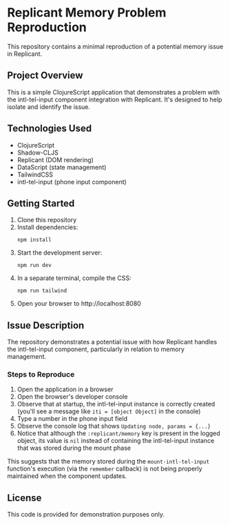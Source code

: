 # Replicant Memory Problem Reproduction

This repository contains a minimal reproduction of a potential memory issue in Replicant.

## Project Overview

This is a simple ClojureScript application that demonstrates a problem with the intl-tel-input component integration with Replicant. It's designed to help isolate and identify the issue.

## Technologies Used

- ClojureScript
- Shadow-CLJS
- Replicant (DOM rendering)
- DataScript (state management)
- TailwindCSS
- intl-tel-input (phone input component)

## Getting Started

1. Clone this repository
2. Install dependencies:
   ```
   npm install
   ```
3. Start the development server:
   ```
   npm run dev
   ```
4. In a separate terminal, compile the CSS:
   ```
   npm run tailwind
   ```
5. Open your browser to http://localhost:8080

## Issue Description

The repository demonstrates a potential issue with how Replicant handles the intl-tel-input component, particularly in relation to memory management.

### Steps to Reproduce

1. Open the application in a browser
2. Open the browser's developer console
3. Observe that at startup, the intl-tel-input instance is correctly created (you'll see a message like `iti = [object Object]` in the console)
4. Type a number in the phone input field
5. Observe the console log that shows `Updating node, params = {...}`
6. Notice that although the `:replicant/memory` key is present in the logged object, its value is `nil` instead of containing the intl-tel-input instance that was stored during the mount phase

This suggests that the memory stored during the `mount-intl-tel-input` function's execution (via the `remember` callback) is not being properly maintained when the component updates.

## License

This code is provided for demonstration purposes only.